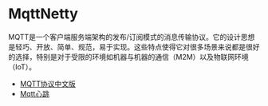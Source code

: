 # MqttNetty

MQTT是一个客户端服务端架构的发布/订阅模式的消息传输协议。它的设计思想是轻巧、开放、简单、规范，易于实现。这些特点使得它对很多场景来说都是很好的选择，特别是对于受限的环境如机器与机器的通信（M2M）以及物联网环境（IoT）。

- [MQTT协议中文版](https://mcxiaoke.gitbooks.io/mqtt-cn/content/)
- [Mqtt心跳](https://github.com/netty/netty/tree/4.1/example/src/main/java/io/netty/example/mqtt/heartBeat)
